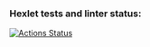 ### Hexlet tests and linter status:
[![Actions Status](https://github.com/zombielovebrains/frontend-testing-react-project-67/workflows/hexlet-check/badge.svg)](https://github.com/zombielovebrains/frontend-testing-react-project-67/actions)